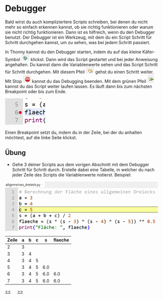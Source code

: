 # Debugger

Bald wirst du auch kompliziertere Scripts schreiben, bei denen du nicht mehr so einfach erkennen kannst, 
ob sie richtig funktionieren oder warum sie nicht richtig funktionieren.
Dann ist es hilfreich, wenn du den Debugger benutzt.
Der Debugger ist ein Werkzeug, mit dem du ein Script Schritt für Schritt durchgehen kannst,
um zu sehen, was bei jedem Schritt passiert.

In Thonny kannst du den Debugger starten, indem du auf das kleine Käfer-Symbol ![img.png](../img/start_debugging.png) klickst.
Dann wird das Script gestartet und bei jeder Anweisung angehalten.
Du kannst dann die Variablenwerte sehen und das Script Schritt für Schritt durchgehen.
Mit diesem Pfeil ![img_1.png](../img/debugging_step.png) gehst du einen Schritt weiter.
Mit Stop ![img_2.png](../img/stop_debugging.png) kannst du das Debugging beenden.
Mit dem grünen Pfeil ![img_3.png](../img/continue_debugging.png) kannst du das Script weiter laufen lassen. 
Es läuft dann bis zum nächsten Breakpoint oder bis zum Ende.

![img_4.png](../img/Breakpoint.png)

Einen Breakpoint setzt du, indem du in der Zeile, bei der du anhalten möchtest, auf die linke Seite klickst.

## Übung


- Gehe 3 deiner Scripts aus dem vorigen Abschnitt mit dem Debugger Schritt für Schritt durch.
Erstelle dabei eine Tabelle, in welcher du nach jeder Zeile des Scripts die Variablenwerte notierst.
Beispiel:

![img.png](../img/debugging_variablen.png) 


| Zeile | a   | b   | c   | s   | flaeche |
|-------|-----|-----|-----|-----|---------|
| 2     | 3   |     |     |     |         |
| 3     | 3   | 4   |     |     |         |
| 4     | 3   | 4   | 5   |     |         |
| 5     | 3   | 4   | 5   | 6.0 |         |
| 6     | 3   | 4   | 5   | 6.0 | 6.0     |
| 7     | 3   | 4   | 5   | 6.0 | 6.0     |



[<<](Script.md) &emsp; [>>](Funktionen.md)